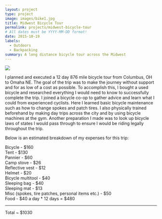 ```yaml
---
layout: project
type: project
image: images/bike1.jpg
title: Midwest Bicycle Tour
permalink: projects/midwest-bicycle-tour
# All dates must be YYYY-MM-DD format!
date: 2015-10-19
labels:
  - Outdoors
  - Backpacking
summary: A long distance bicycle tour across the Midwest
---
```


<img class="ui image" src="{{ site.baseurl }}/images/bike2.jpg">

I planned and executed a 12 day 876 mile bicycle tour from Columbus, OH to Omaha NE. The goal of the trip was to make the journey without support and for as low of a cost as possible. To accomplish this, I bought a used bicycle and researched everything I would need to know to successfully complete the trip. I joined a bicycle co-op to gather advice and learn what I could from experienced cyclists. Here I learned basic bicycle maintenance such as how to change spokes and patch tires. I also physically trained beforehand by making day trips across the city and by using bicycle machines at the gym. Another preparation I made was to look up bicycle laws of states I would pass through to ensure I would be riding legally throughout the trip.

Below is an estimated breakdown of my expenses for this trip:

Bicycle - $160<br>
Tent - $130<br>
Pannier - $60<br>
Camp stove - $26<br>
Reflective vest - $12<br>
Helmet - $20<br>
Bicycle multitool - $40<br>
Sleeping bag - $40<br>
Sleeping mat - $13<br>
Misc (spokes, tire patches, personal items etc.) - $50<br>
Food - $40 a day * 12 days = $480<hr>
Total ~ $1030

